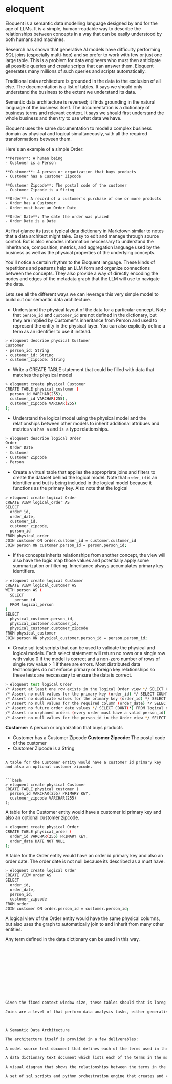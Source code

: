 # eloquent

Eloquent is a semantic data modelling language designed by and for the age of LLMs. It is a simple, human-readable way to describe the relationships between concepts in a way that can be easily understood by both humans and machines. 

Research has shown that generative AI models have difficulty performing SQL joins (especially multi-hop) and so prefer to work with few or just one large table. This is a problem for data engineers who must then anticipate all possible queries and create scripts that can answer them. Eloquent generates many millions of such queries and scripts automatically. 

Traditional data architecture is grounded in the data to the exclusion of all else. The documentation is a list of tables. It says we should only understand the business to the extent we understand its data.

Semantic data architecture is reversed; it finds grounding in the natural language of the business itself. The documentation is a dictionary of business terms and relevant context. It says we should first understand the whole business and then try to use what data we have.

Eloquent uses the same documentation to model a complex business domain as physical and logical simultaneously, with all the required transformations between them.

Here's an example of a simple Order:

```
**Person**: A human being
- Customer is a Person

**Customer**: A person or organization that buys products
- Customer has a Customer Zipcode

**Customer Zipcode**: The postal code of the customer
- Customer Zipcode is a String

**Order**: A record of a customer's purchase of one or more products
- Order has a Customer
- Order must have an Order Date

**Order Date**: The date the order was placed
- Order Date is a Date
```

At first glance its just a typical data dictionary in Markdown similar to notes that a data architect might take. Easy to edit and manage through source control. But is also encodes information neccessary to understand the inheritance, composition, metrics, and aggregation language used by the business as well as the physical properties of the underlying concepts.

You'll notice a certain rhythm to the Eloquent language. These kinds of repetitions and patterns help an LLM form and organize connections between the concepts. They also provide a way of directly encoding the nodes and edges of the metadata graph that the LLM will use to navigate the data.

Lets see all the different ways we can leverage this very simple model to build out our semantic data architecture. 

- Understand the physical layout of the data for a particular concept. Note that `person_id` and `customer_id` are not defined in the dictionary, but they are implied by Customer's inheritance from Person and used to represent the entity in the physical layer. You can also explicitly define a term as an identifier to use it instead.
```bash
> eloquent describe physical Customer
Customer
- person_id: String
- customer_id: String
- customer_zipcode: String
```

- Write a CREATE TABLE statement that could be filled with data that matches the physical model
```bash
> eloquent create physical Customer
CREATE TABLE physical_customer (
  person_id VARCHAR(255),
  customer_id VARCHAR(255),
  customer_zipcode VARCHAR(255)
);
```

- Understand the logical model using the physical model and the relationships between other models to inherit additional attribues and metrics via `has a` and `is a` type relationships.
```bash
> eloquent describe logical Order
Order
- Order Date
- Customer
- Customer Zipcode
- Person
```


- Create a virtual table that applies the appropriate joins and filters to create the dataset behind the logical model. Note that `order_id` is an identifier and but is being included in the logical model because it functions as the primary key. Also note that the logical 
```bash
> eloquent create logical Order
CREATE VIEW logical_order AS
SELECT
  order_id,
  order_date,
  customer_id,
  customer_zipcode,
  person_id
FROM physical_order
JOIN customer ON order.customer_id = customer.customer_id
JOIN person ON customer.person_id = person.person_id;
```


- If the concepts inherits relationships from another concept, the view will also have the logic map those values and potentially apply some summarization or filtering. Inheritance always accumulates primary key identifiers.
```bash
> eloquent create logical Customer
CREATE VIEW logical_customer AS
WITH person AS (
  SELECT
    person_id
  FROM logical_person
)
SELECT
  physical_customer.person_id,
  physical_customer.customer_id,
  physical_customer.customer_zipcode
FROM physical_customer
JOIN person ON physical_customer.person_id = person.person_id;
```


- Create sql test scripts that can be used to validate the physical and logical models. Each select statement will return no rows or a single row with value 0 if the model is correct and a non-zero number of rows of single row value > 1 if there are errors. Most distributed data technologies do not enforce primary or foreign key relationships so these tests are neccessary to ensure the data is correct.
```bash
> eloquent test logical Order
/* Assert at least one row exists in the logical Order view */ SELECT CASE WHEN COUNT(*) > 0 THEN 0 ELSE 1 END FROM logical_order;
/* Assert no null values for the primary key (order_id) */ SELECT COUNT(*) FROM logical_order WHERE order_id IS NULL;
/* Assert no duplicate values for the primary key (order_id) */ SELECT COUNT(*) FROM logical_order GROUP BY order_id HAVING COUNT(*) > 1;
/* Assert no null values for the required column (order_date) */ SELECT COUNT(*) FROM logical_order WHERE order_date IS NULL;
/* Assert no future order_date values */ SELECT COUNT(*) FROM logical_order WHERE order_date > CURRENT_DATE;
/* Assert no orphaned orders (every order must have a valid person_id) */ SELECT COUNT(*) FROM logical_order WHERE person_id NOT IN (SELECT person_id FROM physical_customer);
/* Assert no null values for the person_id in the Order view */ SELECT COUNT(*) FROM logical_order WHERE person_id IS NULL;
```








**Customer:** A person or organization that buys products
- Customer has a Customer Zipcode
**Customer Zipcode:** The postal code of the customer
- Customer Zipcode is a String
```

A table for the Customer entity would have a customer id primary key and also an optional customer zipcode.


```bash
> eloquent create physical Customer
CREATE TABLE physical_customer (
  person_id VARCHAR(255) PRIMARY KEY,
  customer_zipcode VARCHAR(255)
);
```

A table for the Customer entity would have a customer id primary key and also an optional customer zipcode.

```bash
> eloquent create physical Order
CREATE TABLE physical_order (
  order_id VARCHAR(255) PRIMARY KEY,
  order_date DATE NOT NULL
);
```

A table for the Order entity would have an order id primary key and also an order date. The order date is not null because its described as a must have.

```bash
> eloquent create logical Order
CREATE VIEW order AS
SELECT
  order_id,
  order_date,
  person_id,
  customer_zipcode
FROM order
JOIN customer ON order.person_id = customer.person_id;
```

A logical view of the Order entity would have the same physical columns, but also uses the graph to automatically join to and inherit from many other entities. 

Any term defined in the data dictionary can be used in this way.

```bash 












Given the fixed context window size, these tables should that is lareg enough small enough to fit into the context window. 

Joins are a level of that perform data analysis tasks, either generalists like the GPT-family or specialists like Text2SQL



A Semantic Data Architecture

The architecture itself is provided in a few deliverables:

A model source text document that defines each of the terms used in the model and characterizes the relationships between them. This file is semi-formatted and is intended to be maintained by a data architect using an AI-enhanced text editor or a large language model.

A data dictionary text document which lists each of the terms in the model and all of the first-order relationships to other terms, including those specified in the model source document and any implied or inferred relationships derived from them. It is intended as a reference for data consumers to understand the terminology used in the model and how it can be navigated, as well as RAG-based large language models that need to understand the model.

A visual diagram that shows the relationships between the terms in the model. This diagram is intended to be used by data engineers and others who will work directly with the data to understand the relationships between the terms in the model and how it can be navigated. It is generated algorithmically, so it may change substantially each time the source model is updated.

A set of sql scripts and python orchestration engine that creates and validate the physical views in a database that implements the model. This script is intended to be used by data engineers to create the database schema that will store the data. Silver views are semi-materialized with sample data and Gold views are built entirely from the Silver views. Implementation of the model will be done by replacing the semi-materiliazed Silver views with tables and views that connect directly to your Bronze layer.






